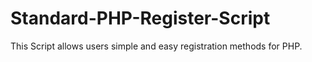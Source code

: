 # Standard-PHP-Register-Script
This Script allows users simple and easy registration methods for PHP.
